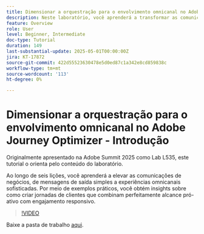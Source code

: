 ```yaml
---
title: Dimensionar a orquestração para o envolvimento omnicanal no Adobe Journey Optimizer - Introdução
description: Neste laboratório, você aprenderá a transformar as comunicações comerciais de mensagens de saída básicas em experiências omnicanais sofisticadas. Por meio de exemplos práticos, você cria uma jornada do cliente que combina alcance pró-ativo com engajamento responsivo.
feature: Overview
role: User
level: Beginner, Intermediate
doc-type: Tutorial
duration: 149
last-substantial-update: 2025-05-01T00:00:00Z
jira: KT-17872
source-git-commit: 422d55523630478e5d0ed87c1a342e8cd859838c
workflow-type: tm+mt
source-wordcount: '113'
ht-degree: 0%

---
```



# Dimensionar a orquestração para o envolvimento omnicanal no Adobe Journey Optimizer - Introdução

Originalmente apresentado na Adobe Summit 2025 como Lab L535, este tutorial o orienta pelo conteúdo do laboratório.

Ao longo de seis lições, você aprenderá a elevar as comunicações de negócios, de mensagens de saída simples a experiências omnicanais sofisticadas. Por meio de exemplos práticos, você obtém insights sobre como criar jornadas de clientes que combinam perfeitamente alcance pró-ativo com engajamento responsivo.

>[!VIDEO](https://video.tv.adobe.com/v/3457828/?learn=on&enablevpops)

Baixe a pasta de trabalho [aqui](/help/summit-lab-2025/assets/summit-lab-manual-l535-final-v4.pdf).
